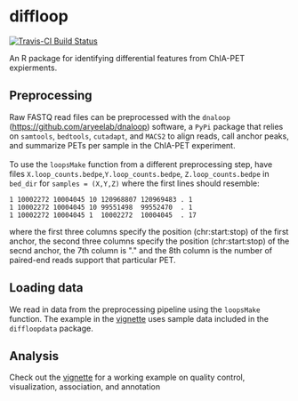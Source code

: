 # diffloop

[![Travis-CI Build Status](https://travis-ci.org/aryeelab/diffloop.svg?branch=master)](https://travis-ci.org/aryeelab/diffloop)

An R package for identifying differential features from ChIA-PET expierments. 

## Preprocessing
Raw FASTQ read files can be preprocessed with the `dnaloop`
(https://github.com/aryeelab/dnaloop) software, a `PyPi` package that relies 
on `samtools`, `bedtools`, `cutadapt`, and `MACS2` to align reads,
call anchor peaks, and summarize PETs per sample in the ChIA-PET experiment.
<br> <br>
To use the `loopsMake` function from a different preprocessing step,
have files `X.loop_counts.bedpe`,`Y.loop_counts.bedpe`, 
`Z.loop_counts.bedpe` in `bed_dir` for `samples = (X,Y,Z)` where the 
first lines should resemble:
```
1 10002272 10004045 10 120968807 120969483 . 1
1 10002272 10004045 10 99551498  99552470  . 1
1 10002272 10004045 1  10002272  10004045  . 17
```

where the first three columns specify the position (chr:start:stop) of
the first anchor, the second three columns specify the position
(chr:start:stop) of the secnd anchor, the 7th column is "." and the 8th
column is the number of paired-end reads support that particular PET.

## Loading data
We read in data from the preprocessing pipeline using the `loopsMake`
function. The example in the [vignette](https://dl.dropboxusercontent.com/u/210183/diffloop_2016-04-13.html) uses sample data included in the `diffloopdata`
package. 

## Analysis
Check out the [vignette](https://dl.dropboxusercontent.com/u/210183/diffloop_2016-04-13.html) for a working example on quality control, visualization, 
association, and annotation
